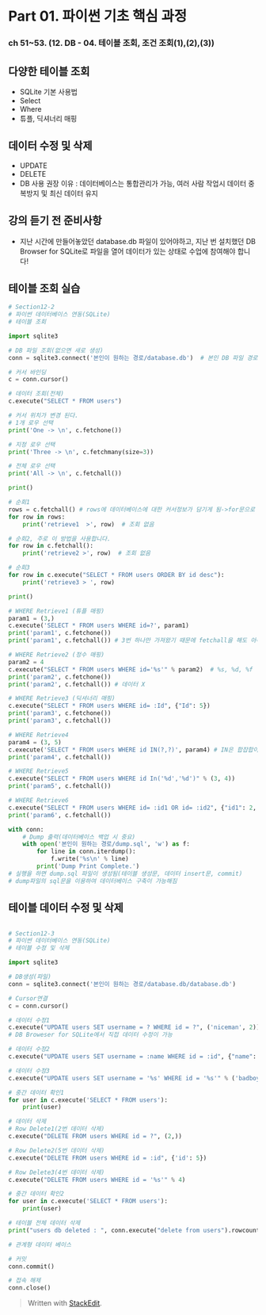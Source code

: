 # Part 01. 파이썬 기초 핵심 과정
### ch 51~53. (12. DB - 04. 테이블 조회, 조건 조회(1),(2),(3))

## 다양한 테이블 조회
- SQLite 기본 사용법
- Select	
- Where
- 튜플, 딕셔너리 매핑

## 데이터 수정 및 삭제
- UPDATE
- DELETE
- DB 사용 권장 이유 : 데이터베이스는 통합관리가 가능, 여러 사람 작업시  데이터 중복방지 및 최신 데이터  유지

## 강의 듣기 전 준비사항
- 지난 시간에 만들어놓았던 database.db 파일이  있어야하고,  지난 번 설치했던 DB Browser for SQLite로  파일을 열어 데이터가 있는 상태로 수업에 참여해야 합니다!

##  테이블 조회 실습
```python
# Section12-2
# 파이썬 데이터베이스 연동(SQLite)
# 테이블 조회

import sqlite3

# DB 파일 조회(없으면 새로 생성)
conn = sqlite3.connect('본인이 원하는 경로/database.db')  # 본인 DB 파일 경로

# 커서 바인딩
c = conn.cursor()

# 데이터 조회(전체)
c.execute("SELECT * FROM users")

# 커서 위치가 변경 된다.
# 1개 로우 선택
print('One -> \n', c.fetchone())

# 지정 로우 선택
print('Three -> \n', c.fetchmany(size=3))

# 전체 로우 선택
print('All -> \n', c.fetchall())

print()

# 순회1
rows = c.fetchall() # rows에 데이터베이스에 대한 커서정보가 담기게 됨->for문으로 순회 가능
for row in rows:
    print('retrieve1  >', row)  # 조회 없음

# 순회2, 주로 이 방법을 사용합니다.
for row in c.fetchall():
    print('retrieve2 >', row)  # 조회 없음

# 순회3
for row in c.execute("SELECT * FROM users ORDER BY id desc"):
    print('retrieve3 > ', row)

print()

# WHERE Retrieve1 (튜플 매핑)
param1 = (3,)
c.execute('SELECT * FROM users WHERE id=?', param1)
print('param1', c.fetchone()) 
print('param1', c.fetchall()) # 3번 하나만 가져왔기 때문에 fetchall을 해도 아무것도 안나옴, 데이터 X

# WHERE Retrieve2 (정수 매핑)
param2 = 4
c.execute("SELECT * FROM users WHERE id='%s'" % param2)  # %s, %d, %f
print('param2', c.fetchone())
print('param2', c.fetchall()) # 데이터 X

# WHERE Retrieve3 (딕셔너리 매핑)
c.execute("SELECT * FROM users WHERE id= :Id", {"Id": 5})
print('param3', c.fetchone())
print('param3', c.fetchall())

# WHERE Retrieve4
param4 = (3, 5)
c.execute('SELECT * FROM users WHERE id IN(?,?)', param4) # IN은 합잡합이라는 뜻, 둘 다 가져오겟다
print('param4', c.fetchall())

# WHERE Retrieve5
c.execute("SELECT * FROM users WHERE id In('%d','%d')" % (3, 4))
print('param5', c.fetchall())

# WHERE Retrieve6
c.execute("SELECT * FROM users WHERE id= :id1 OR id= :id2", {"id1": 2, "id2": 5})
print('param6', c.fetchall())

with conn:
    # Dump 출력(데이터베이스 백업 시 중요)
    with open('본인이 원하는 경로/dump.sql', 'w') as f:
        for line in conn.iterdump():
            f.write('%s\n' % line)
        print('Dump Print Complete.')
# 실행을 하면 dump.sql 파일이 생성됨(테이블 생성문, 데이터 insert문, commit)
# dump파일의 sql문을 이용하여 데이터베이스 구축이 가능해짐
```

## 테이블 데이터 수정 및 삭제
```python

# Section12-3
# 파이썬 데이터베이스 연동(SQLite)
# 테이블 수정 및 삭제

import sqlite3

# DB생성(파일)
conn = sqlite3.connect('본인이 원하는 경로/database.db/database.db')

# Cursor연결
c = conn.cursor()

# 데이터 수정1
c.execute("UPDATE users SET username = ? WHERE id = ?", ('niceman', 2)) # 코드 실행해도 바뀌지않음->commit을 해줘야 바뀜
# DB Broweser for SQLite에서 직접 데이터 수정이 가능

# 데이터 수정2
c.execute("UPDATE users SET username = :name WHERE id = :id", {"name": 'goodman', 'id': 5})

# 데이터 수정3
c.execute("UPDATE users SET username = '%s' WHERE id = '%s'" % ('badboy', 3))

# 중간 데이터 확인1
for user in c.execute('SELECT * FROM users'):
    print(user)

# 데이터 삭제
# Row Delete1(2번 데이터 삭제)
c.execute("DELETE FROM users WHERE id = ?", (2,))

# Row Delete2(5번 데이터 삭제)
c.execute("DELETE FROM users WHERE id = :id", {'id': 5})

# Row Delete3(4번 데이터 삭제)
c.execute("DELETE FROM users WHERE id = '%s'" % 4)

# 중간 데이터 확인2
for user in c.execute('SELECT * FROM users'):
    print(user)

# 테이블 전체 데이터 삭제
print("users db deleted : ", conn.execute("delete from users").rowcount, "rows")

# 관계형 데이터 베이스

# 커밋
conn.commit()

# 접속 해제
conn.close()


```

> Written with [StackEdit](https://stackedit.io/).
<!--stackedit_data:
eyJoaXN0b3J5IjpbMTQyNTk4OTY2MV19
-->
